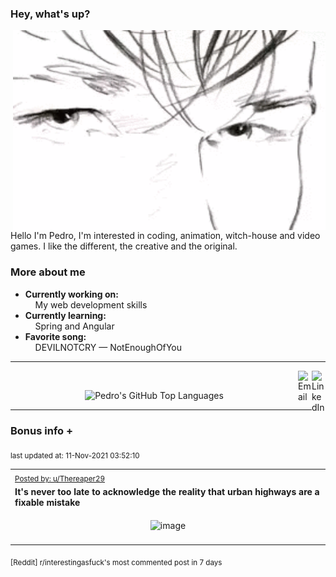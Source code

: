 ### Hey, what's up?
<img align="right" alt="GIF" src="https://github.com/PedrosUsername/PedrosUsername/blob/main/aha.gif?raw=true" width="500" height="320" />

Hello I'm Pedro, I'm interested in coding, animation, witch-house and video games.
I like the different, the creative and the original.

### More about me
- **Currently working on:**  
&nbsp;&nbsp;&nbsp;&nbsp;My web development skills
- **Currently learning:**  
&nbsp;&nbsp;&nbsp;&nbsp;Spring and Angular
- **Favorite song:**  
&nbsp;&nbsp;&nbsp;&nbsp;DEVILNOTCRY — NotEnoughOfYou
___
[<img align="right" alt="LinkedIn" width="22px" src="https://cdn.jsdelivr.net/npm/simple-icons@v3/icons/linkedin.svg" />][linkedin]
&nbsp;&nbsp;
[<img align="right" alt="Email" width="22px" src="https://cdn.jsdelivr.net/npm/simple-icons@v3/icons/gmail.svg" />][gmail]
<p align="center">
<img alt="Pedro's GitHub Top Languages" src="https://github-readme-stats.vercel.app/api/top-langs/?username=PedrosUsername&exclude_repo=HW2&layout=compact" />
</p>

___

### Bonus info +

<p align="left"><sub>last updated at: 11-Nov-2021 03:52:10</sub></p>

|   |
| --- |
| <sub>[Posted by: u/Thereaper29][source]</sub> |
| **It's never too late to acknowledge the reality that urban highways are a fixable mistake** | 
|<p align="center"> <img alt="image" src="https://i.redd.it/m61dwhwu4tx71.jpg" width="550" /> </p>|
|   |

<sub>[Reddit] r/interestingasfuck's most commented post in 7 days</sub>  
  



  
  
  
[linkedin]: https://linkedin.com/in/pedro-h-r-gomes-8a487b14a/
[gmail]: mailto:pilique11@gmail.com
[source]: https://www.reddit.com/r/interestingasfuck/comments/qnfer6/its_never_too_late_to_acknowledge_the_reality/
[PushshiftAPI]: https://github.com/pushshift/api